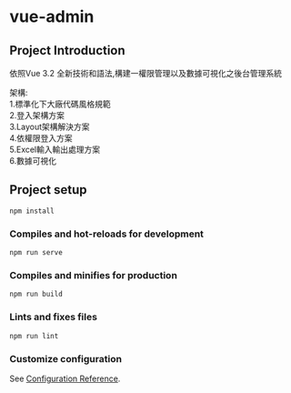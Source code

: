 # vue-admin


## Project Introduction
依照Vue 3.2 全新技術和語法,構建一權限管理以及數據可視化之後台管理系統

架構:
<br/>
1.標準化下大廠代碼風格規範
<br/>
2.登入架構方案
<br/>
3.Layout架構解決方案
<br/>
4.依權限登入方案
<br/>
5.Excel輸入輸出處理方案
<br/>
6.數據可視化

## Project setup
```
npm install
```

### Compiles and hot-reloads for development
```
npm run serve
```

### Compiles and minifies for production
```
npm run build
```

### Lints and fixes files
```
npm run lint
```

### Customize configuration
See [Configuration Reference](https://cli.vuejs.org/config/).
